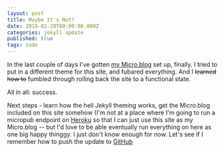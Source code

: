 ```yaml
---
layout: post
title: Maybe It's Not?
date: 2018-02-28T00:00:00.000Z
categories: jekyll update
published: true
tags: code 
---
```


In the last couple of days I've gotten [my Micro.blog][1] set up, finally. I tried to put in a different theme for this site, and fubared everything. And I ~~learned how to~~ fumbled through rolling back the site to a functional state. 

All in all: success. 

Next steps - learn how the hell Jekyll theming works, get the Micro.blog included on this site somehow (I'm not at a place where I'm going to run a micropub endpoint on [Heroku][2] so that I can just use this site as my Micro.blog -- but I'd love to be able eventually run everything on here as one big happy thinggy. I just don't know enough for now. Let's see if I remember how to push the update to [GitHub][3]

[1]: http://micro.blog/balki "My Micro.blog"
[2]: http://heroku.com "Heroku"
[3]: http://github.com "GitHub"
